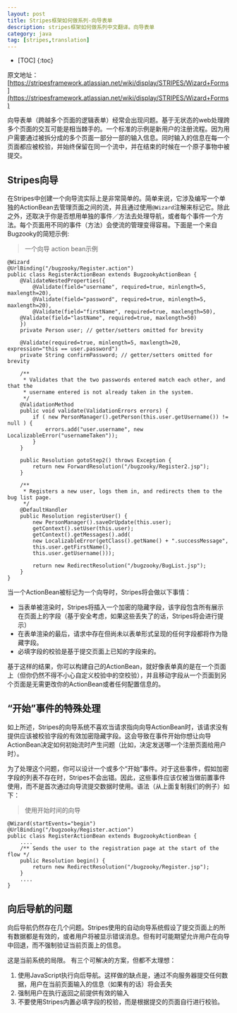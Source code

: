```yaml
---
layout: post
title: Stripes框架如何做系列-向导表单
description: stripes框架如何做系列中文翻译。向导表单
category: java
tag: [stripes,translation]
---
```


* [TOC]
{:toc}

原文地址：[https://stripesframework.atlassian.net/wiki/display/STRIPES/Wizard+Forms](https://stripesframework.atlassian.net/wiki/display/STRIPES/Wizard+Forms)


向导表单（跨越多个页面的逻辑表单）经常会出现问题。基于无状态的web处理跨多个页面的交互可能是相当棘手的。一个标准的示例是新用户的注册流程。因为用户需要通过被拆分成的多个页面一部分一部的输入信息。同时输入的信息在每一个页面都应被校验，并始终保留在同一个流中，并在结束的时候在一个原子事物中被提交。

## Stripes向导

在Stripes中创建一个向导流实际上是非常简单的。简单来说，它涉及编写一个单独的ActionBean去管理页面之间的流，并且通过使用`@Wizard`注解来标记它。除此之外，还取决于你是否想用单独的事件／方法去处理导航，或者每个事件一个方法。每个页面用不同的事件（方法）会使流的管理变得容易。下面是一个来自Bugzooky的简短示例:

> 一个向导 action bean示例
> 
	@Wizard
	@UrlBinding("/bugzooky/Register.action")
	public class RegisterActionBean extends BugzookyActionBean {
	    @ValidateNestedProperties({
	        @Validate(field="username", required=true, minlength=5, maxlength=20),
	        @Validate(field="password", required=true, minlength=5, maxlength=20),
	        @Validate(field="firstName", required=true, maxlength=50),
	    @Validate(field="lastName", required=true, maxlength=50)
	    })
	    private Person user; // getter/setters omitted for brevity
>	 
	    @Validate(required=true, minlength=5, maxlength=20, expression="this == user.password")
	    private String confirmPassword; // getter/setters omitted for brevity
>	 
	    /**
	     * Validates that the two passwords entered match each other, and that the
	     * username entered is not already taken in the system.
	     */
	    @ValidationMethod
	    public void validate(ValidationErrors errors) {
	        if ( new PersonManager().getPerson(this.user.getUsername()) != null ) {
	            errors.add("user.username", new LocalizableError("usernameTaken"));
	        }
	    }
>	 
	    public Resolution gotoStep2() throws Exception {
	        return new ForwardResolution("/bugzooky/Register2.jsp");
	    }
>	 
	    /**
	     * Registers a new user, logs them in, and redirects them to the bug list page.
	     */
	    @DefaultHandler
	    public Resolution registerUser() {
	        new PersonManager().saveOrUpdate(this.user);
	        getContext().setUser(this.user);
	        getContext().getMessages().add(
	        new LocalizableError(getClass().getName() + ".successMessage",
	        this.user.getFirstName(),
	        this.user.getUsername()));
>	 
	        return new RedirectResolution("/bugzooky/BugList.jsp");
	    }
	}
	
当一个ActionBean被标记为一个向导时，Stripes将会做以下事情：

+ 当表单被渲染时，Stripes将插入一个加密的隐藏字段，该字段包含所有展示在页面上的字段（基于安全考虑，如果这些丢失了的话，Stripes将会进行提示）
+ 在表单渲染的最后，请求中存在但尚未以表单形式呈现的任何字段都将作为隐藏字段。
+ 必填字段的校验是基于提交页面上已知的字段来的。

基于这样的结果，你可以构建自己的ActionBean，就好像表单真的是在一个页面上（但你仍然不得不小心自定义校验中的空校验），并且移动字段从一个页面到另个页面是无需更改你的ActionBean或者任何配置信息的。

## “开始”事件的特殊处理

如上所述，Stripes的向导系统不喜欢当请求指向向导ActionBean时，该请求没有提供应该被校验字段的有效加密隐藏字段。这会导致在事件开始你想让向导ActionBean决定如何初始流时产生问题（比如，决定发送哪一个注册页面给用户时）。

为了处理这个问题，你可以设计一个或多个“开始”事件。对于这些事件，假如加密字段的列表不存在时，Stripes不会出错。因此，这些事件应该仅被当做前置事件使用，而不是首次通过向导流提交数据时使用。语法（从上面复制我们的例子）如下：

> 使用开始时间的向导
> 
	@Wizard(startEvents="begin")
	@UrlBinding("/bugzooky/Register.action")
	public class RegisterActionBean extends BugzookyActionBean {
	    ....
	    /** Sends the user to the registration page at the start of the flow */
	    public Resolution begin() {
	        return new RedirectResolution("/bugzooky/Register.jsp");
	    }
	    ....
	}

## 向后导航的问题

向后导航仍然存在几个问题。Stripes使用的自动向导系统假设了提交页面上的所有数据都是有效的，或者用户将被显示错误消息。但有时可能期望允许用户在向导中回退，而不强制验证当前页面上的信息。

这是当前系统的局限。 有三个可解决的方案，但都不太理想：

1. 使用JavaScript执行向后导航。这样做的缺点是，通过不向服务器提交任何数据，用户在当前页面输入的信息（如果有的话）将会丢失
2. 强制用户在执行返回之前提供有效的输入
3. 不要使用Stripes内置必填字段的校验，而是根据提交的页面自行进行校验。
